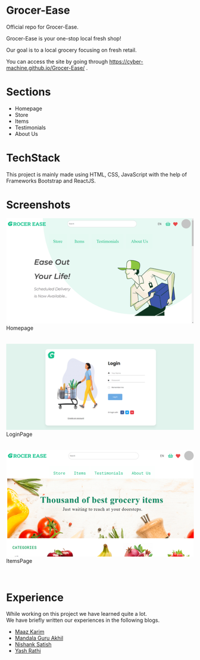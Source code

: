 # Grocer-Ease
Official repo for Grocer-Ease.

Grocer-Ease is your one-stop local fresh shop!

Our goal is to a local grocery focusing on fresh retail.

You can access the site by going through https://cyber-machine.github.io/Grocer-Ease/ .

# Sections
- Homepage
- Store
- Items
- Testimonials
- About Us
  
# TechStack

This project is mainly made using HTML, CSS, JavaScript with the help of Frameworks Bootstrap and ReactJS.

# Screenshots

<img src="./Screenshots/HomePage.png">
Homepage
<br>
<br>
<br>
<img src="./Screenshots/LoginPage.png">
LoginPage
<br>
<br>
<br>
<img src="./Screenshots/ItemsPage.png">
ItemsPage
<br>
<br>
<br>

# Experience
 While working on this project we have learned quite a lot.<br>
 We have briefly written our experiences in the following blogs.

- [Maaz Karim](https://medium.com/@maazkarim02/grocer-ease-front-end-mini-project-1aec55cdaf5e) 
- [Mandala Guru Akhil](https://medium.com/@20beam045/the-grocer-ease-56129b71b32f)
- [Nishank Satish](https://medium.com/@nishank.satish/grocer-ease-the-need-of-the-hour-d7423174b0b0)
- [Yash Rathi](https://medium.com/@yashrathi4321/grocer-ease-d80d8613c2d3)



